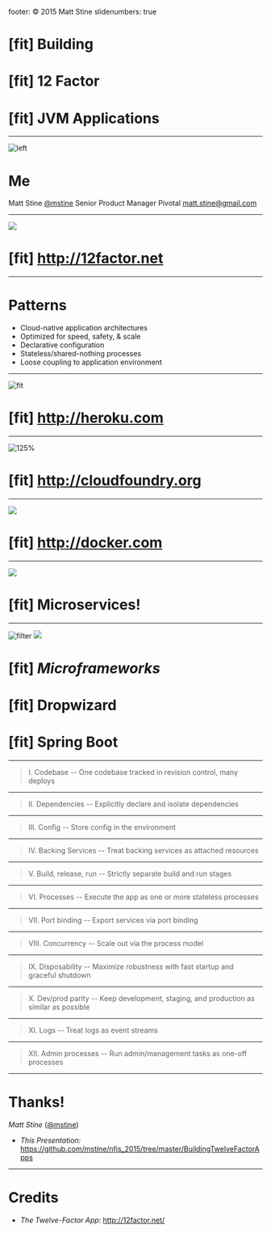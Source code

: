 footer: © 2015 Matt Stine
slidenumbers: true

# [fit] Building
# [fit] 12 Factor
# [fit] JVM Applications

---

![left](../Common/images/mattmug.jpeg)
# Me

Matt Stine [@mstine](http://twitter.com/mstine)
Senior Product Manager
Pivotal
[matt.stine@gmail.com](mailto:matt.stine@gmail.com)

---

![](../Common/images/12factor.png)
# [fit] http://12factor.net

---

# Patterns

- Cloud-native application architectures
- Optimized for speed, safety, & scale
- Declarative configuration
- Stateless/shared-nothing processes
- Loose coupling to application environment

---

![fit](../Common/images/heroku.png)
# [fit] http://heroku.com

---

![125%](../Common/images/cloud_foundry.png)
# [fit] http://cloudfoundry.org

---

![](../Common/images/docker-logo.png)
# [fit] http://docker.com

---

![](../Common/images/unicorn.jpg)
# [fit] Microservices!

---

![filter](../Common/images/dropwizard.png)
![](../Common/images/spring-boot.png)
# [fit] _Microframeworks_
# [fit] Dropwizard
# [fit] Spring Boot

---

> I. Codebase
-- One codebase tracked in revision control, many deploys

---

> II. Dependencies
-- Explicitly declare and isolate dependencies

---

> III. Config
-- Store config in the environment

---

> IV. Backing Services
-- Treat backing services as attached resources

---

> V. Build, release, run
-- Strictly separate build and run stages

---

> VI. Processes
-- Execute the app as one or more stateless processes

---

> VII. Port binding
-- Export services via port binding

---

> VIII. Concurrency
-- Scale out via the process model

---

> IX. Disposability
-- Maximize robustness with fast startup and graceful shutdown

---

> X. Dev/prod parity
-- Keep development, staging, and production as similar as possible

---

> XI. Logs
-- Treat logs as event streams

---

> XII. Admin processes
-- Run admin/management tasks as one-off processes

---

# Thanks!

_Matt Stine_ ([@mstine](http://twitter.com/mstine))

* _This Presentation:_ https://github.com/mstine/nfjs_2015/tree/master/BuildingTwelveFactorApps

---

# Credits

* _The Twelve-Factor App_: http://12factor.net/
